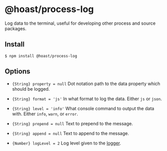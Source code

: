 # @hoast/process-log

Log data to the terminal, useful for developing other process and source packages.

## Install

```
$ npm install @hoast/process-log
```

## Options

- `{String} property = null` Dot notation path to the data property which should be logged.
- `{String} format = 'js'` In what format to log the data. Either `js` or `json`.
- `{String} level = 'info'` What console command to output the data with. Either `info`, `warn`, or `error`.
- `{String} prepend = null` Text to prepend to the message.
- `{String} append = null` Text to append to the message.

- `{Number} logLevel = 2` Log level given to the [logger](https://github.com/hoast/hoast/tree/master/packages/utils#logger.js).
